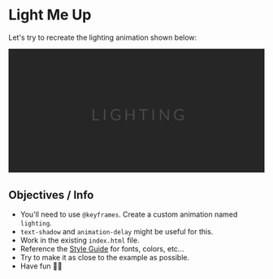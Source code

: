 # Light Me Up

Let's try to recreate the lighting animation shown below:

![example](img/mockup.gif)

## Objectives / Info

- You'll need to use `@keyframes`. Create a custom animation named `lighting`.
- `text-shadow` and `animation-delay` might be useful for this.
- Work in the existing `index.html` file.
- Reference the [Style Guide](style-guide.md) for fonts, colors, etc...
- Try to make it as close to the example as possible.
- Have fun 🐱‍🚀